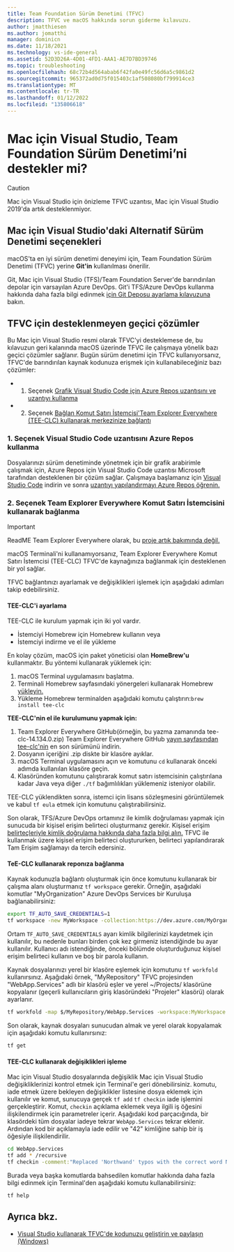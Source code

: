 ```yaml
---
title: Team Foundation Sürüm Denetimi (TFVC)
description: TFVC ve macOS hakkında sorun giderme kılavuzu.
author: jmatthiesen
ms.author: jomatthi
manager: dominicn
ms.date: 11/18/2021
ms.technology: vs-ide-general
ms.assetid: 52D3D26A-4D01-4FD1-AAA1-AE7D7BD39746
ms.topic: troubleshooting
ms.openlocfilehash: 68c72b4d564abab6f42fa0e49fc56d6a5c9861d2
ms.sourcegitcommit: 965372ad0d75f015403c1af508080bf799914ce3
ms.translationtype: MT
ms.contentlocale: tr-TR
ms.lasthandoff: 01/12/2022
ms.locfileid: "135806618"
---
```

# <a name="does-visual-studio-for-mac-support-team-foundation-version-control"></a>Mac için Visual Studio, Team Foundation Sürüm Denetimi’ni destekler mi?

> [!CAUTION]
> Mac için Visual Studio için önizleme TFVC uzantısı, Mac için Visual Studio 2019'da artık desteklenmiyor.


## <a name="alternative-version-control-options-in-visual-studio-for-mac"></a>Mac için Visual Studio'daki Alternatif Sürüm Denetimi seçenekleri

macOS'ta en iyi sürüm denetimi deneyimi için, Team Foundation Sürüm Denetimi (TFVC) yerine **Git'in** kullanılması önerilir. 

Git, Mac için Visual Studio (TFS)/Team Foundation Server'de barındırılan depolar için varsayılan Azure DevOps. Git'i TFS/Azure DevOps kullanma hakkında daha fazla bilgi edinmek [için Git Deposu ayarlama kılavuzuna](./set-up-git-repository.md) bakın.

## <a name="unsupported-workarounds-for-tfvc"></a>TFVC için desteklenmeyen geçici çözümler

Bu Mac için Visual Studio resmi olarak TFVC'yi desteklemese de, bu kılavuzun geri kalanında macOS üzerinde TFVC ile çalışmaya yönelik bazı geçici çözümler sağlanır. Bugün sürüm denetimi için TFVC kullanıyorsanız, TFVC'de barındırılan kaynak kodunuza erişmek için kullanabileceğiniz bazı çözümler:

* 1. Seçenek [Grafik Visual Studio Code için Azure Repos uzantısını ve uzantıyı kullanma](#use-visual-studio-code-and-the-azure-repos-extension)
* 2. Seçenek [Bağlan Komut Satırı İstemcisi'Team Explorer Everywhere (TEE-CLC) kullanarak merkezinize bağlantı](#connecting-using-the-team-explorer-everywhere-command-line-client)

### <a name="option-1--use-visual-studio-code-and-the-azure-repos-extension"></a>1. Seçenek <a id="use-visual-studio-code-and-the-azure-repos-extension"></a>Visual Studio Code uzantısını Azure Repos kullanma

Dosyalarınızı sürüm denetiminde yönetmek için bir grafik arabirimle çalışmak için, Azure Repos için Visual Studio Code uzantısı Microsoft tarafından desteklenen bir çözüm sağlar. Çalışmaya başlamanız için [Visual Studio Code](https://code.visualstudio.com) indirin ve sonra [uzantıyı yapılandırmayı Azure Repos öğrenin.](https://marketplace.visualstudio.com/items?itemName=ms-vsts.team)

### <a name="option-2--connecting-using-the-team-explorer-everywhere-command-line-client"></a>2. Seçenek <a id="connecting-using-the-team-explorer-everywhere-command-line-client"></a>Team Explorer Everywhere Komut Satırı İstemcisini kullanarak bağlanma

> [!IMPORTANT]
> ReadME Team Explorer Everywhere olarak, bu [proje artık bakımında değil.](https://github.com/microsoft/team-explorer-everywhere)

macOS Terminali'ni kullanamıyorsanız, Team Explorer Everywhere Komut Satırı İstemcisi (TEE-CLC) TFVC'de kaynağınıza bağlanmak için desteklenen bir yol sağlar.

TFVC bağlantınızı ayarlamak ve değişiklikleri işlemek için aşağıdaki adımları takip edebilirsiniz.

#### <a name="setting-up-the-tee-clc"></a>TEE-CLC'i ayarlama

TEE-CLC ile kurulum yapmak için iki yol vardır.

* İstemciyi Homebrew için Homebrew kullanın veya
* İstemciyi indirme ve el ile yükleme

En kolay çözüm, macOS için paket yöneticisi olan **HomeBrew'u** kullanmaktır. Bu yöntemi kullanarak yüklemek için:

1. macOS Terminal uygulamasını başlatma.
1. Terminali Homebrew sayfasındaki yönergeleri kullanarak Homebrew [yükleyin.](https://brew.sh/)
1. Yükleme Homebrew terminalden aşağıdaki komutu çalıştırın:`brew install tee-clc`

**TEE-CLC'nin el ile kurulumunu yapmak için:**

1. Team Explorer Everywhere GitHub(örneğin, bu yazma zamanında tee-clc-14.134.0.zip) Team Explorer Everywhere GitHub [yayın sayfasından tee-clc'nin](https://github.com/Microsoft/team-explorer-everywhere/releases) en son sürümünü indirin.
1. Dosyanın içeriğini .zip diskte bir klasöre ayıklar.
1. macOS Terminal uygulamasını açın ve komutunu `cd` kullanarak önceki adımda kullanılan klasöre geçin.
1. Klasöründen komutunu çalıştırarak komut satırı istemcisinin çalıştırılana kadar Java veya diğer `./tf` bağımlılıkları yüklemeniz isteniyor olabilir.

TEE-CLC yüklendikten sonra, istemci için lisans sözleşmesini görüntülemek ve kabul `tf eula` etmek için komutunu çalıştırabilirsiniz.

Son olarak, TFS/Azure DevOps ortamınız ile kimlik doğrulaması yapmak için sunucuda bir kişisel erişim belirteci oluşturmanız gerekir. Kişisel erişim [belirteçleriyle kimlik doğrulama hakkında daha fazla bilgi alın.](/azure/devops/integrate/get-started/authentication/pats?view=azure-devops&preserve-view=true) TFVC ile kullanmak üzere kişisel erişim belirteci oluştururken, belirteci yapılandırarak Tam Erişim sağlamayı da tercih edersiniz.

#### <a name="using-the-tee-clc-to-connect-to-your-repo"></a>TeE-CLC kullanarak reponıza bağlanma

Kaynak kodunuzla bağlantı oluşturmak için önce komutunu kullanarak bir çalışma alanı oluşturmanız `tf workspace` gerekir. Örneğin, aşağıdaki komutlar "MyOrganization" Azure DevOps Services bir Kuruluşa bağlanabilirsiniz: 

```bash
export TF_AUTO_SAVE_CREDENTIALS=1
tf workspace -new MyWorkspace -collection:https://dev.azure.com/MyOrganization
```

Ortam `TF_AUTO_SAVE_CREDENTIALS` ayarı kimlik bilgilerinizi kaydetmek için kullanılır, bu nedenle bunları birden çok kez girmeniz istendiğinde bu ayar kullanılır. Kullanıcı adı istendiğinde, önceki bölümde oluşturduğunuz kişisel erişim belirteci kullanın ve boş bir parola kullanın.

Kaynak dosyalarınızı yerel bir klasöre eşlemek için komutunu `tf workfold` kullanırsınız. Aşağıdaki örnek, "MyRepository" TFVC projesinden "WebApp.Services" adlı bir klasörü eşler ve yerel ~/Projects/ klasörüne kopyalanır (geçerli kullanıcıların giriş klasöründeki "Projeler" klasörü) olarak ayarlanır.

```bash
tf workfold -map $/MyRepository/WebApp.Services -workspace:MyWorkspace ~/Projects/
```

Son olarak, kaynak dosyaları sunucudan almak ve yerel olarak kopyalamak için aşağıdaki komutu kullanırsınız:

```bash
tf get
```

#### <a name="committing-changes-using-the-tee-clc"></a>TEE-CLC kullanarak değişiklikleri işleme

Mac için Visual Studio dosyalarında değişiklik Mac için Visual Studio değişikliklerinizi kontrol etmek için Terminal'e geri dönebilirsiniz. komutu, iade etmek üzere bekleyen değişiklikler listesine dosya eklemek için kullanılır ve komut, sunucuya gerçek `tf add` `tf checkin` iade işlemini gerçekleştirir. Komut, `checkin` açıklama eklemek veya ilgili iş öğesini ilişkilendirmek için parametreler içerir. Aşağıdaki kod parçacığında, bir klasördeki tüm dosyalar iadeye tekrar `WebApp.Services` tekrar eklenir. Ardından kod bir açıklamayla iade edilir ve "42" kimliğine sahip bir iş öğesiyle ilişkilendirilir.

```bash
cd WebApp.Services
tf add * /recursive
tf checkin -comment:"Replaced 'Northwand' typos with the correct word Northwind" -associate:42
```

Burada veya başka komutlarda bahsedilen komutlar hakkında daha fazla bilgi edinmek için Terminal'den aşağıdaki komutu kullanabilirsiniz:

`tf help`

## <a name="see-also"></a>Ayrıca bkz.

- [Visual Studio kullanarak TFVC'de kodunuzu geliştirin ve paylaşın (Windows)](/azure/devops/repos/tfvc/share-your-code-in-tfvc-vs)
